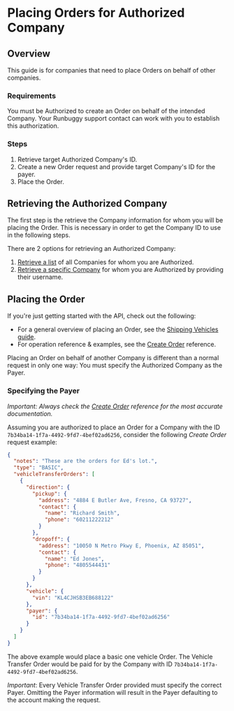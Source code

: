 # Placing Orders for Authorized Company

## Overview
This guide is for companies that need to place Orders on behalf of other companies.

### Requirements
You must be Authorized to create an Order on behalf of the intended Company. Your Runbuggy support contact
 can work with you to establish this authorization.

### Steps
1. Retrieve target Authorized Company's ID.
2. Create a new Order request and provide target Company's ID for the payer.
3. Place the Order.

## Retrieving the Authorized Company
The first step is the retrieve the Company information for whom you will be placing the Order. This is necessary in
 order to get the Company ID to use in the following steps.
 
There are 2 options for retrieving an Authorized Company:
1. [Retrieve a list](https://runbuggy.docs.stoplight.io/reference/companies/companies/getcompaniesthatauthorizedcompanyusingget) of all Companies for whom you are Authorized.
2. [Retrieve a specific Company](https://runbuggy.docs.stoplight.io/reference/companies/companies/getcompaniesthatauthorizedcompanyidbyuseridusingget) for whom you are Authorized by providing their username.

## Placing the Order
If you're just getting started with the API, check out the following:
* For a general overview of placing an Order, see the [Shipping Vehicles guide](https://runbuggy.docs.stoplight.io/guides/shipping-vehicles).
* For operation reference & examples, see the [Create Order](https://runbuggy.docs.stoplight.io/reference/orders/orders/createorderusingpost) reference.

Placing an Order on behalf of another Company is different than a normal request in only one way: You must specify
 the Authorized Company as the Payer.

### Specifying the Payer
*Important: Always check the [Create Order](https://runbuggy.docs.stoplight.io/reference/orders/orders/createorderusingpost) reference for the most accurate documentation.*

Assuming you are authorized to place an Order for a Company with the ID `7b34ba14-1f7a-4492-9fd7-4bef02ad6256`, consider
 the following *Create Order* request example:
```json
{
  "notes": "These are the orders for Ed's lot.",
  "type": "BASIC",
  "vehicleTransferOrders": [
    {
      "direction": {
        "pickup": {
          "address": "4884 E Butler Ave, Fresno, CA 93727",
          "contact": {
            "name": "Richard Smith",
            "phone": "60211222212"
          }
        },
        "dropoff": {
          "address": "10050 N Metro Pkwy E, Phoenix, AZ 85051",
          "contact": {
            "name": "Ed Jones",
            "phone": "4805544431"
          }
        }
      },
      "vehicle": {
        "vin": "KL4CJHSB3EB688122"
      },
      "payer": {
        "id": "7b34ba14-1f7a-4492-9fd7-4bef02ad6256"
      }   
    }
  ]
}
```

The above example would place a basic one vehicle Order. The Vehicle Transfer Order would be paid for by the Company
 with ID `7b34ba14-1f7a-4492-9fd7-4bef02ad6256`. 
 
 *Important*: Every Vehicle Transfer Order provided must specify the
  correct Payer. Omitting the Payer information will result in the Payer defaulting to the account making the request.